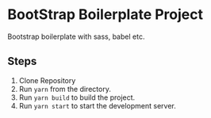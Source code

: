 # BootStrap Boilerplate Project
Bootstrap boilerplate with sass, babel etc.

## Steps
1. Clone Repository
2. Run `yarn` from the directory.
3. Run `yarn build` to build the project.
4. Run `yarn start` to start the development server.
